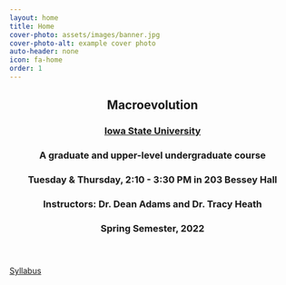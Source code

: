 ```yaml
---
layout: home
title: Home
cover-photo: assets/images/banner.jpg
cover-photo-alt: example cover photo
auto-header: none
icon: fa-home
order: 1
---
```

<header>
  <h2 class="alt"><strong>Macroevolution</strong></h2>
  <h3><a href="http://www.iastate.edu/">Iowa State University</a></h3>
  <h3>A graduate and upper-level undergraduate course</h3>
  <h3>Tuesday & Thursday, 2:10 - 3:30 PM in 203 Bessey Hall</h3>
  <h3>Instructors: Dr. Dean Adams and Dr. Tracy Heath</h3>
  <h3>Spring Semester, 2022</h3>
</header>

<footer>
  <a href="https://eeob-macroevolution.github.io/course-documents/syllabus/sp-2022_EEOB565X_syllabus" class="button scrolly">Syllabus</a>
</footer>
